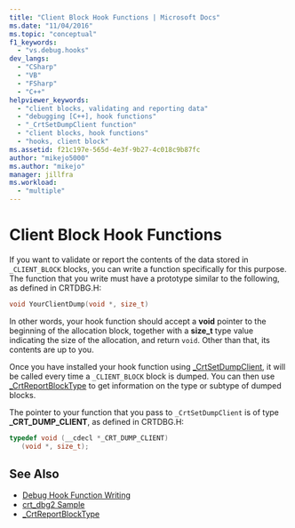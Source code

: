 ```yaml
---
title: "Client Block Hook Functions | Microsoft Docs"
ms.date: "11/04/2016"
ms.topic: "conceptual"
f1_keywords:
  - "vs.debug.hooks"
dev_langs:
  - "CSharp"
  - "VB"
  - "FSharp"
  - "C++"
helpviewer_keywords:
  - "client blocks, validating and reporting data"
  - "debugging [C++], hook functions"
  - "_CrtSetDumpClient function"
  - "client blocks, hook functions"
  - "hooks, client block"
ms.assetid: f21c197e-565d-4e3f-9b27-4c018c9b87fc
author: "mikejo5000"
ms.author: "mikejo"
manager: jillfra
ms.workload:
  - "multiple"
---
```

# Client Block Hook Functions
If you want to validate or report the contents of the data stored in `_CLIENT_BLOCK` blocks, you can write a function specifically for this purpose. The function that you write must have a prototype similar to the following, as defined in CRTDBG.H:

```cpp
void YourClientDump(void *, size_t)
```

 In other words, your hook function should accept a **void** pointer to the beginning of the allocation block, together with a **size_t** type value indicating the size of the allocation, and return `void`. Other than that, its contents are up to you.

 Once you have installed your hook function using [_CrtSetDumpClient](/cpp/c-runtime-library/reference/crtsetdumpclient), it will be called every time a `_CLIENT_BLOCK` block is dumped. You can then use [_CrtReportBlockType](/cpp/c-runtime-library/reference/crtreportblocktype) to get information on the type or subtype of dumped blocks.

 The pointer to your function that you pass to `_CrtSetDumpClient` is of type **_CRT_DUMP_CLIENT**, as defined in CRTDBG.H:

```cpp
typedef void (__cdecl *_CRT_DUMP_CLIENT)
   (void *, size_t);
```

## See Also

- [Debug Hook Function Writing](../debugger/debug-hook-function-writing.md)
- [crt_dbg2 Sample](https://msdn.microsoft.com/library/21e1346a-6a17-4f57-b275-c76813089167)
- [_CrtReportBlockType](/cpp/c-runtime-library/reference/crtreportblocktype)